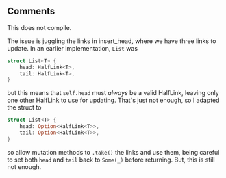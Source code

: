 ## Comments

This does not compile.

The issue is juggling the links in insert_head, where we have three links to update.
In an earlier implementation, `List` was

```rust
struct List<T> {
    head: HalfLink<T>,
    tail: HalfLink<T>,
}
```

but this means that `self.head` must *always* be a valid HalfLink, leaving only
one other HalfLink to use for updating.  That's just not enough, so I adapted the struct to

```rust
struct List<T> {
    head: Option<HalfLink<T>>,
    tail: Option<HalfLink<T>>,
}
```

so allow mutation methods to `.take()` the links and use them, being careful to
set both `head` and `tail` back to `Some(_)` before returning.  But, this is
still not enough.

